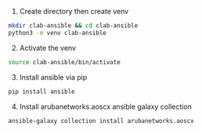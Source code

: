 1. Create directory then create venv
```bash
mkdir clab-ansible && cd clab-ansible
python3 -m venv clab-ansible
```
2. Activate the venv
```bash
source clab-ansible/bin/activate
```
3. Install ansible via pip
```bash
pip install ansible
```
4. Install arubanetworks.aoscx ansible galaxy collection
```bash
ansible-galaxy collection install arubanetworks.aoscx
```
